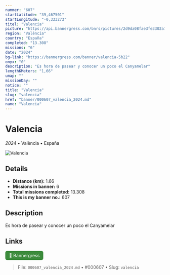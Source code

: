 ```yaml
---
nummer: "607"
startLatitude: "39,467501"
startLongitude: "-0,333273"
titel: "Valencia"
picture: "https://api.bannergress.com/bnrs/pictures/2d9da08fae3fe3302a7ed5ddae74aad2"
region: "València"
country: "España"
completed: "13.308"
missions: "6"
date: "2024"
bg-link: "https://bannergress.com/banner/valencia-5b22"
onyx: "0"
description: "Es hora de pasear y conocer un poco el Canyamelar"
lengthKMeters: "1,66"
umap: ""
missionDay: ""
notice: ""
title: "Valencia"
slug: "valencia"
href: "banner/000607_valencia_2024.md"
name: "Valencia"
---
```

# Valencia

*2024* • València • España

![Valencia](https://api.bannergress.com/bnrs/pictures/2d9da08fae3fe3302a7ed5ddae74aad2)



## Details
- **Distance (km):** 1.66
- **Missions in banner:** 6
- **Total missions completed:** 13.308
- **This is my banner no.:** 607



## Description
Es hora de pasear y conocer un poco el Canyamelar



## Links
<a href="https://bannergress.com/banner/valencia-5b22" target="_blank" style="display:inline-block;margin-right:8px;padding:6px 12px;background:#3c8b3c;color:#fff;text-decoration:none;border-radius:6px;">🔗 Bannergress</a>



> File: `000607_valencia_2024.md`
> • #000607
> • Slug: `valencia`

